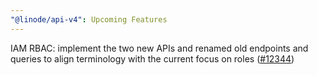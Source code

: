 ```yaml
---
"@linode/api-v4": Upcoming Features
---
```


IAM RBAC: implement the two new APIs and renamed old endpoints and queries to align terminology with the current focus on roles ([#12344](https://github.com/linode/manager/pull/12344))
